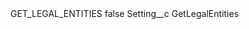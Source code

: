 <?xml version="1.0" encoding="UTF-8"?>
<CustomMetadata xmlns="http://soap.sforce.com/2006/04/metadata" xmlns:xsi="http://www.w3.org/2001/XMLSchema-instance" xmlns:xsd="http://www.w3.org/2001/XMLSchema">
    <label>GET_LEGAL_ENTITIES</label>
    <protected>false</protected>
    <values>
        <field>Setting__c</field>
        <value xsi:type="xsd:string">GetLegalEntities</value>
    </values>
</CustomMetadata>
